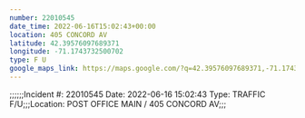 ```yaml
---
number: 22010545
date_time: 2022-06-16T15:02:43+00:00
location: 405 CONCORD AV
latitude: 42.39576097689371
longitude: -71.1743732500702
type: F U
google_maps_link: https://maps.google.com/?q=42.39576097689371,-71.1743732500702
---
```


;;;;;;Incident #: 22010545  Date: 2022-06-16 15:02:43   Type: TRAFFIC F/U;;;Location: POST OFFICE MAIN / 405 CONCORD AV;;;
